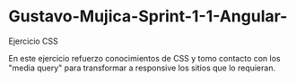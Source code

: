 # Gustavo-Mujica-Sprint-1-1-Angular-

Ejercicio CSS

En este ejercicio refuerzo conocimientos de CSS y tomo contacto con los "media query" para transformar a responsive los sitios que lo requieran. 
